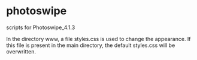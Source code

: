 # photoswipe
scripts for Photoswipe_4.1.3

In the directory www, a file styles.css is used to change the appearance.
If this file is present in the main directory, the default styles.css
will be overwritten.


